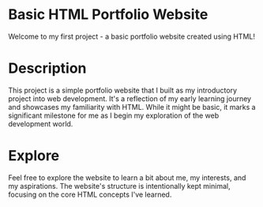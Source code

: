 # Basic HTML Portfolio Website
Welcome to my first project - a basic portfolio website created using HTML!

# Description
This project is a simple portfolio website that I built as my introductory project into web development. It's a reflection of my early learning journey and showcases my familiarity with HTML. While it might be basic, it marks a significant milestone for me as I begin my exploration of the web development world.

# Explore
Feel free to explore the website to learn a bit about me, my interests, and my aspirations. The website's structure is intentionally kept minimal, focusing on the core HTML concepts I've learned.
